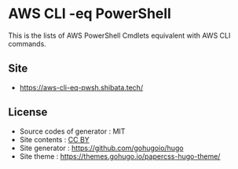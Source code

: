 # AWS CLI -eq PowerShell

This is the lists of AWS PowerShell Cmdlets equivalent with AWS CLI commands.

## Site

* https://aws-cli-eq-pwsh.shibata.tech/

## License

* Source codes of generator : MIT
* Site contents : [CC BY](https://creativecommons.org/licenses/by/4.0/)
* Site generator : https://github.com/gohugoio/hugo
* Site theme : https://themes.gohugo.io/papercss-hugo-theme/
